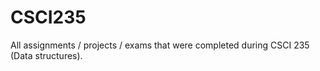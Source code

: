 # CSCI235
All assignments / projects / exams that were completed during CSCI 235 (Data structures).

